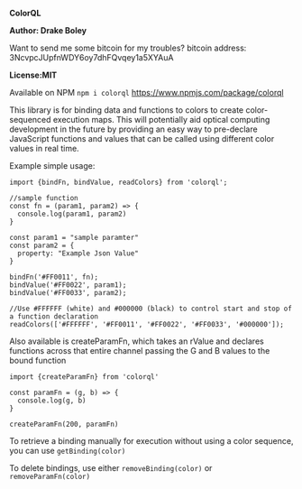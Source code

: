 **ColorQL**

**Author: Drake Boley**

Want to send me some bitcoin for my troubles? 
bitcoin address: 3NcvpcJUpfnWDY6oy7dhFQvqey1a5XYAuA

**License:MIT**

Available on NPM `npm i colorql` https://www.npmjs.com/package/colorql

This library is for binding data and functions to colors to create color-sequenced execution maps. This will potentially aid optical computing development in the future by providing an easy way to pre-declare JavaScript functions and values that can be called using different color values in real time.

Example simple usage:

```
import {bindFn, bindValue, readColors} from 'colorql';

//sample function
const fn = (param1, param2) => {
  console.log(param1, param2)
}

const param1 = "sample paramter"
const param2 = {
  property: "Example Json Value"
}

bindFn('#FF0011', fn);
bindValue('#FF0022', param1);
bindValue('#FF0033', param2);

//Use #FFFFFF (white) and #000000 (black) to control start and stop of a function declaration
readColors(['#FFFFFF', '#FF0011', '#FF0022', '#FF0033', '#000000']);

```

Also available is createParamFn, which takes an rValue and declares functions across that entire channel passing the G and B values to the bound function

```
import {createParamFn} from 'colorql'

const paramFn = (g, b) => {
  console.log(g, b)
}

createParamFn(200, paramFn)

```

To retrieve a binding manually for execution without using a color sequence, you can use `getBinding(color)`

To delete bindings, use either `removeBinding(color)` or `removeParamFn(color)`
